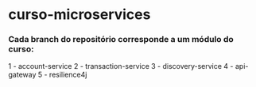 # curso-microservices

### Cada branch do repositório corresponde a um módulo do curso:

1 - account-service
2 - transaction-service
3 - discovery-service
4 - api-gateway
5 - resilience4j